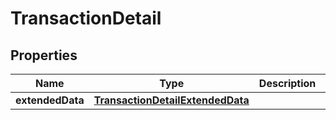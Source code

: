 # TransactionDetail

## Properties
Name | Type | Description | Notes
------------ | ------------- | ------------- | -------------
**extendedData** | [**TransactionDetailExtendedData**](TransactionDetailExtendedData.md) |  | 
